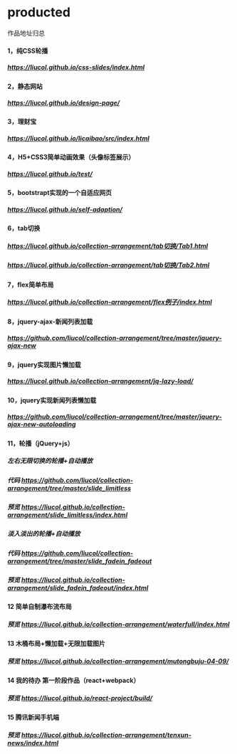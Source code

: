 # producted
作品地址归总
#### 1，纯CSS轮播
##### https://liucol.github.io/css-slides/index.html
#### 2，静态网站
##### https://liucol.github.io/design-page/
#### 3，理财宝
##### https://liucol.github.io/licaibao/src/index.html
#### 4，H5+CSS3简单动画效果（头像标签展示）
##### https://liucol.github.io/test/
#### 5，bootstrapt实现的一个自适应网页
##### https://liucol.github.io/self-adaption/
#### 6，tab切换
##### https://liucol.github.io/collection-arrangement/tab切换/Tab1.html
##### https://liucol.github.io/collection-arrangement/tab切换/Tab2.html
#### 7，flex简单布局
##### https://liucol.github.io/collection-arrangement/flex例子/index.html  
#### 8，jquery-ajax-新闻列表加载
##### https://github.com/liucol/collection-arrangement/tree/master/jquery-ajax-new
#### 9，jquery实现图片懒加载
##### https://liucol.github.io/collection-arrangement/jq-lazy-load/
#### 10，jquery实现新闻列表懒加载
##### https://github.com/liucol/collection-arrangement/tree/master/jquery-ajax-new-autoloading
#### 11，轮播（jQuery+js）
##### 左右无限切换的轮播+自动播放
##### 代码 https://github.com/liucol/collection-arrangement/tree/master/slide_limitless
##### 预览 https://liucol.github.io/collection-arrangement/slide_limitless/index.html
##### 淡入淡出的轮播+自动播放
##### 代码 https://github.com/liucol/collection-arrangement/tree/master/slide_fadein_fadeout
##### 预览 https://liucol.github.io/collection-arrangement/slide_fadein_fadeout/index.html
#### 12 简单自制瀑布流布局
##### 预览 https://liucol.github.io/collection-arrangement/waterfull/index.html
#### 13 木桶布局+懒加载+无限加载图片
##### 预览 https://liucol.github.io/collection-arrangement/mutongbuju-04-09/
#### 14 我的待办 第一阶段作品（react+webpack）
##### 预览 https://liucol.github.io/react-project/build/
#### 15 腾讯新闻手机端
##### 预览 https://liucol.github.io/collection-arrangement/tenxun-news/index.html
